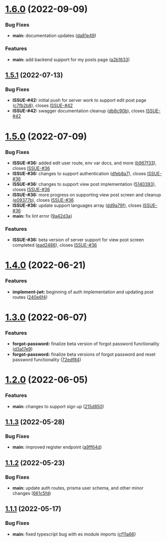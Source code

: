 # [1.6.0](https://github.com/codecatchllc/codecatch-react-api/compare/v1.5.1...v1.6.0) (2022-09-09)


### Bug Fixes

* **main:** documentation updates ([da81e49](https://github.com/codecatchllc/codecatch-react-api/commit/da81e492a1851e83abcdb9cdb43425905b293dfb))


### Features

* **main:** add backend support for my posts page ([a2b1633](https://github.com/codecatchllc/codecatch-react-api/commit/a2b16333509aca07e8d061ad289bf33faaefbb4b))

## [1.5.1](https://github.com/codecatchllc/codecatch-react-api/compare/v1.5.0...v1.5.1) (2022-07-13)


### Bug Fixes

* **ISSUE-#42:** initial push for server work to support edit post page ([c7fb2b8](https://github.com/codecatchllc/codecatch-react-api/commit/c7fb2b8531cddfd6915cba6092b5d42d9f3decd2)), closes [ISSUE-#42](https://github.com/ISSUE-/issues/42)
* **ISSUE-#42:** swagger documentation cleanup ([db8c90b](https://github.com/codecatchllc/codecatch-react-api/commit/db8c90bdd96d0c973a6c7ce50e05b221cc379765)), closes [ISSUE-#42](https://github.com/ISSUE-/issues/42)

# [1.5.0](https://github.com/codecatchllc/codecatch-react-api/compare/v1.4.0...v1.5.0) (2022-07-09)


### Bug Fixes

* **ISSUE-#36:** added edit user route, env var docs, and more ([b967f33](https://github.com/codecatchllc/codecatch-react-api/commit/b967f334c03c75575e95df03d9b756d1f9f3cbda)), closes [ISSUE-#36](https://github.com/ISSUE-/issues/36)
* **ISSUE-#36:** changes to support authentication ([dfeb8a7](https://github.com/codecatchllc/codecatch-react-api/commit/dfeb8a70bb2937a09df3afe1543d79e27c397dce)), closes [ISSUE-#36](https://github.com/ISSUE-/issues/36)
* **ISSUE-#36:** changes to support view post implementation ([5140393](https://github.com/codecatchllc/codecatch-react-api/commit/5140393dae2e636f218f4efa79918e01cea83b73)), closes [ISSUE-#36](https://github.com/ISSUE-/issues/36)
* **ISSUE-#36:** more progress on supporting view post screen and cleanup ([e09377b](https://github.com/codecatchllc/codecatch-react-api/commit/e09377be2225096263290c5afe28aab0225bf5c0)), closes [ISSUE-#36](https://github.com/ISSUE-/issues/36)
* **ISSUE-#36:** update support languages array ([dd9a79f](https://github.com/codecatchllc/codecatch-react-api/commit/dd9a79fbaeeb77158b0d73d575048c9d04bf6033)), closes [ISSUE-#36](https://github.com/ISSUE-/issues/36)
* **main:** fix lint error ([9a42d3a](https://github.com/codecatchllc/codecatch-react-api/commit/9a42d3ae84e215d128bbbcda81c01989dde4c83c))


### Features

* **ISSUE-#36:** beta version of server support for view post screen completed ([ead2486](https://github.com/codecatchllc/codecatch-react-api/commit/ead2486fcfa1dbc5297405e605fccc5d37b6153e)), closes [ISSUE-#36](https://github.com/ISSUE-/issues/36)

# [1.4.0](https://github.com/codecatchllc/codecatch-react-api/compare/v1.3.0...v1.4.0) (2022-06-21)


### Features

* **implement-jwt:** beginning of auth implementation and updating post routes ([240e6f4](https://github.com/codecatchllc/codecatch-react-api/commit/240e6f45fbbf42bd7c5fdc78977e6fc0a7f780ff))

# [1.3.0](https://github.com/codecatchllc/codecatch-react-api/compare/v1.2.0...v1.3.0) (2022-06-07)


### Features

* **forgot-password:** finalize beta version of forgot password functionality ([d3a17e9](https://github.com/codecatchllc/codecatch-react-api/commit/d3a17e95ceb2d5a426b46ca4ad0e35784e5fc9c8))
* **forgot-password:** finalize beta versions of forgot password and reset password functionality ([72edf84](https://github.com/codecatchllc/codecatch-react-api/commit/72edf846863c0d8a8a35f2c210411e793f864dca))

# [1.2.0](https://github.com/codecatchllc/codecatch-react-api/compare/v1.1.3...v1.2.0) (2022-06-05)


### Features

* **main:** changes to support sign up ([215d850](https://github.com/codecatchllc/codecatch-react-api/commit/215d8504f7508d59805b05900efc6ea2681d7d5d))

## [1.1.3](https://github.com/codecatchllc/codecatch-react-api/compare/v1.1.2...v1.1.3) (2022-05-28)


### Bug Fixes

* **main:** improved register endpoint ([a9ff64d](https://github.com/codecatchllc/codecatch-react-api/commit/a9ff64dfbeedd25f6efc8ad55b0d7e991be18b68))

## [1.1.2](https://github.com/codecatchllc/codecatch-react-api/compare/v1.1.1...v1.1.2) (2022-05-23)


### Bug Fixes

* **main:** update auth routes, prisma user schema, and other minor changes ([661c5fd](https://github.com/codecatchllc/codecatch-react-api/commit/661c5fdfadffa5a151310cc7079bc250c39c0c39))

## [1.1.1](https://github.com/codecatchllc/codecatch-react-api/compare/v1.1.0...v1.1.1) (2022-05-17)


### Bug Fixes

* **main:** fixed typescript bug with es module imports ([cf11a66](https://github.com/codecatchllc/codecatch-react-api/commit/cf11a66942b338a2993617fe795db829e6808706))
